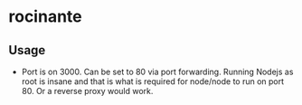 # rocinante

## Usage
* Port is on 3000. Can be set to 80 via port forwarding. Running Nodejs as root
is insane and that is what is required for node/node to run on port 80. Or a
reverse proxy would work. 
